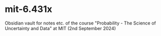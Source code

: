 # mit-6.431x
Obsidian vault for notes etc. of the course "Probability - The Science of Uncertainty and Data" at MIT (2nd September 2024)
